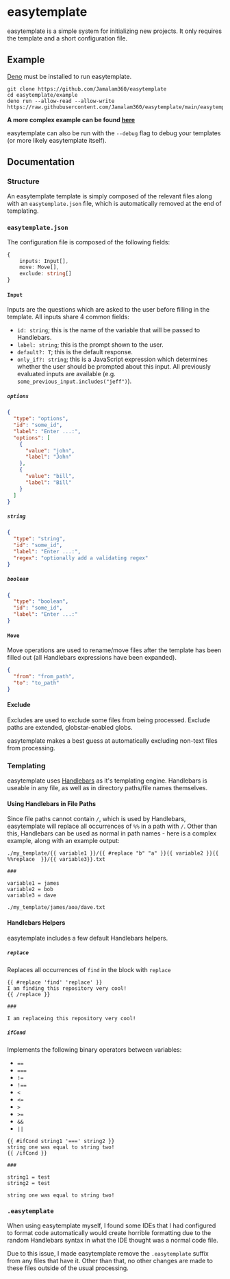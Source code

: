 # easytemplate

easytemplate is a simple system for initializing new projects. It only requires
the template and a short configuration file.

## Example

[Deno](https://deno.land) must be installed to run easytemplate.

```
git clone https://github.com/Jamalam360/easytemplate
cd easytemplate/example
deno run --allow-read --allow-write https://raw.githubusercontent.com/Jamalam360/easytemplate/main/easytemplate.ts
```

**A more complex example can be found
[here](https://github.com/JamCoreModding/multi-loader-mod-template)**

easytemplate can also be run with the `--debug` flag to debug your templates (or
more likely easytemplate itself).

## Documentation

### Structure

An easytemplate template is simply composed of the relevant files along with an
`easytemplate.json` file, which is automatically removed at the end of
templating.

### `easytemplate.json`

The configuration file is composed of the following fields:

```ts
{
	inputs: Input[],
	move: Move[],
	exclude: string[]
}
```

#### `Input`

Inputs are the questions which are asked to the user before filling in the
template. All inputs share 4 common fields:

- `id: string`; this is the name of the variable that will be passed to
  Handlebars.
- `label: string`; this is the prompt shown to the user.
- `default?: T`; this is the default response.
- `only_if?: string`; this is a JavaScript expression which determines whether
  the user should be prompted about this input. All previously evaluated inputs
  are available (e.g. `some_previous_input.includes("jeff")`).

##### `options`

```json
{
  "type": "options",
  "id": "some_id",
  "label": "Enter ...:",
  "options": [
    {
      "value": "john",
      "label": "John"
    },
    {
      "value": "bill",
      "label": "Bill"
    }
  ]
}
```

##### `string`

```json
{
  "type": "string",
  "id": "some_id",
  "label": "Enter ...:",
  "regex": "optionally add a validating regex"
}
```

##### `boolean`

```json
{
  "type": "boolean",
  "id": "some_id",
  "label": "Enter ...:"
}
```

#### `Move`

Move operations are used to rename/move files after the template has been filled
out (all Handlebars expressions have been expanded).

```json
{
  "from": "from_path",
  "to": "to_path"
}
```

#### Exclude

Excludes are used to exclude some files from being processed. Exclude paths are
extended, globstar-enabled globs.

easytemplate makes a best guess at automatically excluding non-text files from
processing.

### Templating

easytemplate uses [Handlebars](https://handlebarsjs.com) as it's templating
engine. Handlebars is useable in any file, as well as in directory paths/file
names themselves.

#### Using Handlebars in File Paths

Since file paths cannot contain `/`, which is used by Handlebars, easytemplate
will replace all occurrences of `%%` in a path with `/`. Other than this,
Handlebars can be used as normal in path names - here is a complex example,
along with an example output:

```
./my_template/{{ variable1 }}/{{ #replace "b" "a" }}{{ variable2 }}{{ %%replace  }}/{{ variable3}}.txt

###

variable1 = james
variable2 = bob
variable3 = dave

./my_template/james/aoa/dave.txt
```

#### Handlebars Helpers

easytemplate includes a few default Handlebars helpers.

##### `replace`

Replaces all occurrences of `find` in the block with `replace`

```
{{ #replace 'find' 'replace' }}
I am finding this repository very cool!
{{ /replace }}

###

I am replaceing this repository very cool!
```

##### `ifCond`

Implements the following binary operators between variables:

- `==`
- `===`
- `!=`
- `!==`
- `<`
- `<=`
- `>`
- `>=`
- `&&`
- `||`

```
{{ #ifCond string1 '===' string2 }}
string one was equal to string two!
{{ /ifCond }}

###

string1 = test
string2 = test

string one was equal to string two!
```

### `.easytemplate`

When using easytemplate myself, I found some IDEs that I had configured to
format code automatically would create horrible formatting due to the random
Handlebars syntax in what the IDE thought was a normal code file.

Due to this issue, I made easytemplate remove the `.easytemplate` suffix from
any files that have it. Other than that, no other changes are made to these
files outside of the usual processing.
